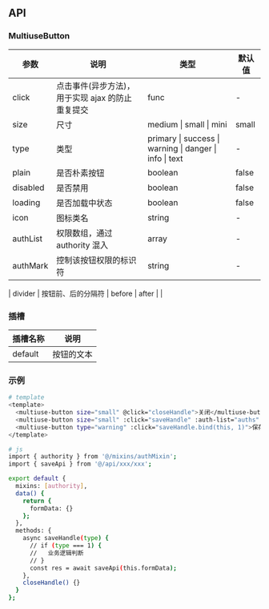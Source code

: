 ## API

### MultiuseButton

| 参数     | 说明                                             | 类型                                                    | 默认值 |
| -------- | ------------------------------------------------ | ------------------------------------------------------- | ------ |
| click    | 点击事件(异步方法)，用于实现 ajax 的防止重复提交 | func                                                    | -      |
| size     | 尺寸                                             | medium \| small \| mini                                 | small  |
| type     | 类型                                             | primary \| success \| warning \| danger \| info \| text | -      |
| plain    | 是否朴素按钮                                     | boolean                                                 | false  |
| disabled | 是否禁用                                         | boolean                                                 | false  |
| loading  | 是否加载中状态                                   | boolean                                                 | false  |
| icon     | 图标类名                                         | string                                                  | -      |
| authList | 权限数组，通过 authority 混入                    | array                                                   | -      |
| authMark | 控制该按钮权限的标识符                           | string                                                  | -      |

| divider | 按钮前、后的分隔符 | before \| after | |

### 插槽

| 插槽名称 | 说明       |
| -------- | ---------- |
| default  | 按钮的文本 |

### 示例

```bash
# template
<template>
  <multiuse-button size="small" @click="closeHandle">关闭</multiuse-button>
  <multiuse-button size="small" :click="saveHandle" :auth-list="auths" auth-mark="/api/aaa">保存<multiuse-button>
  <multiuse-button type="warning" :click="saveHandle.bind(this, 1)">保存</multiuse-button>
</template>

# js
import { authority } from '@/mixins/authMixin';
import { saveApi } from '@/api/xxx/xxx';

export default {
  mixins: [authority],
  data() {
    return {
      formData: {}
    };
  },
  methods: {
    async saveHandle(type) {
      // if (type === 1) {
      //   业务逻辑判断
      // }
      const res = await saveApi(this.formData);
    },
    closeHandle() {}
  }
};
```
